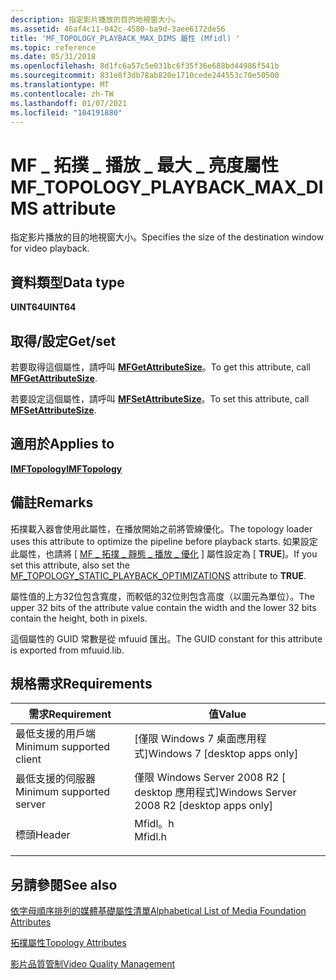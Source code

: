 ```yaml
---
description: 指定影片播放的目的地視窗大小。
ms.assetid: 46af4c11-042c-4580-ba9d-3aee6172de56
title: 'MF_TOPOLOGY_PLAYBACK_MAX_DIMS 屬性 (Mfidl) '
ms.topic: reference
ms.date: 05/31/2018
ms.openlocfilehash: 8d1fc6a57c5e031bc6f35f36e688bd44986f541b
ms.sourcegitcommit: 831e8f3db78ab820e1710cede244553c70e50500
ms.translationtype: MT
ms.contentlocale: zh-TW
ms.lasthandoff: 01/07/2021
ms.locfileid: "104191880"
---
```

# <a name="mf_topology_playback_max_dims-attribute"></a><span data-ttu-id="86c18-103">MF \_ 拓撲 \_ 播放 \_ 最大 \_ 亮度屬性</span><span class="sxs-lookup"><span data-stu-id="86c18-103">MF\_TOPOLOGY\_PLAYBACK\_MAX\_DIMS attribute</span></span>

<span data-ttu-id="86c18-104">指定影片播放的目的地視窗大小。</span><span class="sxs-lookup"><span data-stu-id="86c18-104">Specifies the size of the destination window for video playback.</span></span>

## <a name="data-type"></a><span data-ttu-id="86c18-105">資料類型</span><span class="sxs-lookup"><span data-stu-id="86c18-105">Data type</span></span>

<span data-ttu-id="86c18-106">**UINT64**</span><span class="sxs-lookup"><span data-stu-id="86c18-106">**UINT64**</span></span>

## <a name="getset"></a><span data-ttu-id="86c18-107">取得/設定</span><span class="sxs-lookup"><span data-stu-id="86c18-107">Get/set</span></span>

<span data-ttu-id="86c18-108">若要取得這個屬性，請呼叫 [**MFGetAttributeSize**](/windows/desktop/api/mfapi/nf-mfapi-mfgetattributesize)。</span><span class="sxs-lookup"><span data-stu-id="86c18-108">To get this attribute, call [**MFGetAttributeSize**](/windows/desktop/api/mfapi/nf-mfapi-mfgetattributesize).</span></span>

<span data-ttu-id="86c18-109">若要設定這個屬性，請呼叫 [**MFSetAttributeSize**](/windows/desktop/api/mfapi/nf-mfapi-mfsetattributesize)。</span><span class="sxs-lookup"><span data-stu-id="86c18-109">To set this attribute, call [**MFSetAttributeSize**](/windows/desktop/api/mfapi/nf-mfapi-mfsetattributesize).</span></span>

## <a name="applies-to"></a><span data-ttu-id="86c18-110">適用於</span><span class="sxs-lookup"><span data-stu-id="86c18-110">Applies to</span></span>

[<span data-ttu-id="86c18-111">**IMFTopology**</span><span class="sxs-lookup"><span data-stu-id="86c18-111">**IMFTopology**</span></span>](/windows/desktop/api/mfidl/nn-mfidl-imftopology)

## <a name="remarks"></a><span data-ttu-id="86c18-112">備註</span><span class="sxs-lookup"><span data-stu-id="86c18-112">Remarks</span></span>

<span data-ttu-id="86c18-113">拓撲載入器會使用此屬性，在播放開始之前將管線優化。</span><span class="sxs-lookup"><span data-stu-id="86c18-113">The topology loader uses this attribute to optimize the pipeline before playback starts.</span></span> <span data-ttu-id="86c18-114">如果設定此屬性，也請將 [ [MF \_ 拓撲 \_ 靜態 \_ 播放 \_ 優化](mf-topology-static-playback-optimizations.md) ] 屬性設定為 [ **TRUE**]。</span><span class="sxs-lookup"><span data-stu-id="86c18-114">If you set this attribute, also set the [MF\_TOPOLOGY\_STATIC\_PLAYBACK\_OPTIMIZATIONS](mf-topology-static-playback-optimizations.md) attribute to **TRUE**.</span></span>

<span data-ttu-id="86c18-115">屬性值的上方32位包含寬度，而較低的32位則包含高度（以圖元為單位）。</span><span class="sxs-lookup"><span data-stu-id="86c18-115">The upper 32 bits of the attribute value contain the width and the lower 32 bits contain the height, both in pixels.</span></span>

<span data-ttu-id="86c18-116">這個屬性的 GUID 常數是從 mfuuid 匯出。</span><span class="sxs-lookup"><span data-stu-id="86c18-116">The GUID constant for this attribute is exported from mfuuid.lib.</span></span>

## <a name="requirements"></a><span data-ttu-id="86c18-117">規格需求</span><span class="sxs-lookup"><span data-stu-id="86c18-117">Requirements</span></span>



| <span data-ttu-id="86c18-118">需求</span><span class="sxs-lookup"><span data-stu-id="86c18-118">Requirement</span></span> | <span data-ttu-id="86c18-119">值</span><span class="sxs-lookup"><span data-stu-id="86c18-119">Value</span></span> |
|-------------------------------------|------------------------------------------------------------------------------------|
| <span data-ttu-id="86c18-120">最低支援的用戶端</span><span class="sxs-lookup"><span data-stu-id="86c18-120">Minimum supported client</span></span><br/> | <span data-ttu-id="86c18-121">\[僅限 Windows 7 桌面應用程式\]</span><span class="sxs-lookup"><span data-stu-id="86c18-121">Windows 7 \[desktop apps only\]</span></span><br/>                                         |
| <span data-ttu-id="86c18-122">最低支援的伺服器</span><span class="sxs-lookup"><span data-stu-id="86c18-122">Minimum supported server</span></span><br/> | <span data-ttu-id="86c18-123">僅限 Windows Server 2008 R2 \[ desktop 應用程式\]</span><span class="sxs-lookup"><span data-stu-id="86c18-123">Windows Server 2008 R2 \[desktop apps only\]</span></span><br/>                            |
| <span data-ttu-id="86c18-124">標頭</span><span class="sxs-lookup"><span data-stu-id="86c18-124">Header</span></span><br/>                   | <dl> <span data-ttu-id="86c18-125"><dt>Mfidl。h</dt></span><span class="sxs-lookup"><span data-stu-id="86c18-125"><dt>Mfidl.h</dt></span></span> </dl> |



## <a name="see-also"></a><span data-ttu-id="86c18-126">另請參閱</span><span class="sxs-lookup"><span data-stu-id="86c18-126">See also</span></span>

<dl> <dt>

[<span data-ttu-id="86c18-127">依字母順序排列的媒體基礎屬性清單</span><span class="sxs-lookup"><span data-stu-id="86c18-127">Alphabetical List of Media Foundation Attributes</span></span>](alphabetical-list-of-media-foundation-attributes.md)
</dt> <dt>

[<span data-ttu-id="86c18-128">拓撲屬性</span><span class="sxs-lookup"><span data-stu-id="86c18-128">Topology Attributes</span></span>](topology-attributes.md)
</dt> <dt>

[<span data-ttu-id="86c18-129">影片品質管制</span><span class="sxs-lookup"><span data-stu-id="86c18-129">Video Quality Management</span></span>](video-quality-management.md)
</dt> </dl>

 

 




